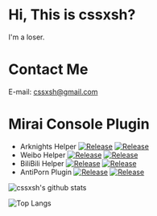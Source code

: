 # Hi, This is cssxsh?

I'm a loser.

# Contact Me

E-mail: <cssxsh@gmail.com>

# Mirai Console Plugin
* Arknights Helper 
[![Release](https://img.shields.io/github/downloads/cssxsh/arknights-helper/total)](https://github.com/cssxsh/arknights-helper/)
[![Release](https://img.shields.io/github/v/release/cssxsh/arknights-helper)](https://github.com/cssxsh/arknights-helper/releases) 
* Weibo Helper 
[![Release](https://img.shields.io/github/downloads/cssxsh/weibo-helper/total)](https://github.com/cssxsh/weibo-helper/)
[![Release](https://img.shields.io/github/v/release/cssxsh/weibo-helper)](https://github.com/cssxsh/weibo-helper/releases) 
* BiliBili Helper 
[![Release](https://img.shields.io/github/downloads/cssxsh/bilibili-helper/total)](https://github.com/cssxsh/bilibili-helper/)
[![Release](https://img.shields.io/github/v/release/cssxsh/bilibili-helper)](https://github.com/cssxsh/bilibili-helper/releases)  
* AntiPorn Plugin 
[![Release](https://img.shields.io/github/downloads/gnuf0rce/Mirai-AntiPorn-Plugin/total)](https://github.com/gnuf0rce/Mirai-AntiPorn-Plugin/)
[![Release](https://img.shields.io/github/v/release/cssxsh/Mirai-AntiPorn-Plugin)](https://github.com/cssxsh/Mirai-AntiPorn-Plugin/releases)  


![cssxsh's github stats](https://github-readme-stats.vercel.app/api?username=cssxsh&show_icons=true&theme=tokyonight)

![Top Langs](https://github-readme-stats.vercel.app/api/top-langs/?username=cssxsh&layout=compact&theme=tokyonight)
